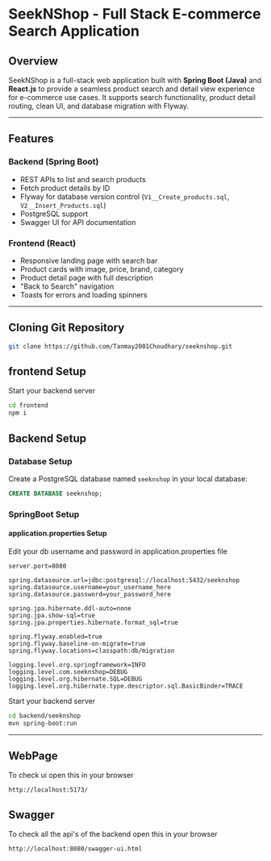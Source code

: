 # SeekNShop - Full Stack E-commerce Search Application

## Overview

SeekNShop is a full-stack web application built with **Spring Boot (Java)** and **React.js** to provide a seamless product search and detail view experience for e-commerce use cases. It supports search functionality, product detail routing, clean UI, and database migration with Flyway.

---

## Features

### Backend (Spring Boot)

-  REST APIs to list and search products
-  Fetch product details by ID
-  Flyway for database version control (`V1__Create_products.sql`, `V2__Insert_Products.sql`)
-  PostgreSQL support
-  Swagger UI for API documentation

### Frontend (React)

-  Responsive landing page with search bar
-  Product cards with image, price, brand, category
-  Product detail page with full description
-  "Back to Search" navigation
-  Toasts for errors and loading spinners

---

## Cloning Git Repository

```bash
git clone https://github.com/Tanmay2001Choudhary/seeknshop.git 
```

##  frontend Setup

Start your backend server
```bash
cd frontend
npm i
```

##  Backend Setup

### Database Setup

Create a PostgreSQL database named `seeknshop` in your local database:
```sql
CREATE DATABASE seeknshop;
```

### SpringBoot Setup

#### application.properties Setup

Edit your db username and password in application.properties file
```spring.application.name=seeknshop
server.port=8080

spring.datasource.url=jdbc:postgresql://localhost:5432/seeknshop
spring.datasource.username=your_username_here
spring.datasource.password=your_password_here

spring.jpa.hibernate.ddl-auto=none
spring.jpa.show-sql=true
spring.jpa.properties.hibernate.format_sql=true

spring.flyway.enabled=true
spring.flyway.baseline-on-migrate=true
spring.flyway.locations=classpath:db/migration

logging.level.org.springframework=INFO
logging.level.com.seeknshop=DEBUG
logging.level.org.hibernate.SQL=DEBUG
logging.level.org.hibernate.type.descriptor.sql.BasicBinder=TRACE
```

Start your backend server
```bash
cd backend/seeknshop
mvn spring-boot:run
```

---

## WebPage

To check ui open this in your browser
```
http://localhost:5173/
```

## Swagger

To check all the api's of the backend open this in your browser
```
http://localhost:8080/swagger-ui.html
```
